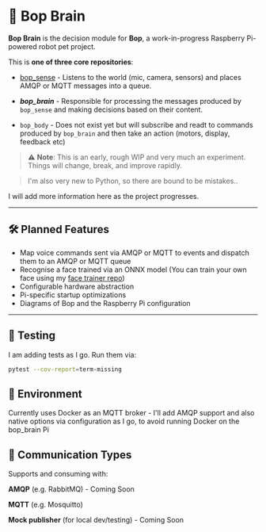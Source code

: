 # 🧠 Bop Brain
**Bop Brain** is the decision module for **Bop**, a work-in-progress Raspberry Pi-powered robot pet project.

This is **one of three core repositories**:
- [bop_sense](https://github.com/shane-chris-barker/bop_sense) - Listens to the world (mic, camera, sensors) and places AMQP or MQTT messages into a queue.

- ***bop_brain*** - Responsible for processing the messages produced by `bop_sense` and making decisions based on their content.

- `bop_body` - Does not exist yet but will subscribe and readt to commands produced by `bop_brain` and then take an action (motors, display, feedback etc)

> ⚠️ **Note**: This is an early, rough WIP and very much an experiment. Things will change, break, and improve rapidly. 

>I'm also very new to Python, so there are bound to be mistakes..

I will add more information here as the project progresses.

---

## 🛠️ Planned Features

- Map voice commands sent via AMQP or MQTT to events and dispatch them to an AMQP or MQTT queue
- Recognise a face trained via an ONNX model (You can train your own face using my [face trainer repo](https://github.com/shane-chris-barker/face-recognition-trainer))
- Configurable hardware abstraction
- Pi-specific startup optimizations
- Diagrams of Bop and the Raspberry Pi configuration

---

## 🧪 Testing

I am adding tests as I go. Run them via:

```bash
pytest --cov-report=term-missing
```


## 🧾 Environment

Currently uses Docker as an MQTT broker - I'll add AMQP support and also native options via configuration as I go, to avoid running Docker on the bop_brain Pi

## 📡 Communication Types
Supports and consuming with:

**AMQP** (e.g. RabbitMQ) - Coming Soon

**MQTT** (e.g. Mosquitto)

**Mock publisher** (for local dev/testing) - Coming Soon

